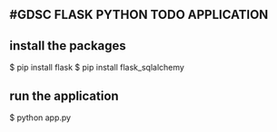 #GDSC FLASK PYTHON TODO APPLICATION
----------------------------------

install the packages
---------------------
 $ pip install flask
 $ pip install flask_sqlalchemy


run the application
----------------------
 $ python app.py
